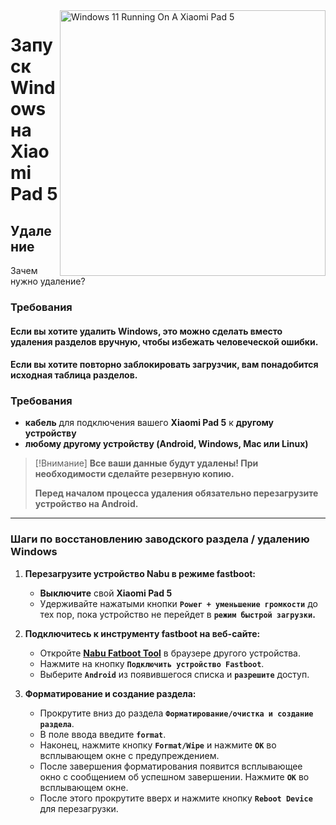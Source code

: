 <img align="right" src="https://raw.githubusercontent.com/erdilS/Port-Windows-11-Xiaomi-Pad-5/main/nabu.png" width="425" alt="Windows 11 Running On A Xiaomi Pad 5">

# Запуск Windows на Xiaomi Pad 5

## Удаление

Зачем нужно удаление?

### Требования

#### Если вы хотите удалить Windows, это можно сделать вместо удаления разделов вручную, чтобы избежать человеческой ошибки.
#### Если вы хотите повторно заблокировать загрузчик, вам понадобится исходная таблица разделов.

### Требования

- **кабель** для подключения вашего **Xiaomi Pad 5** к **другому устройству**
- **любому другому устройству (Android, Windows, Mac или Linux)**

> [!Внимание]
> **Все ваши данные будут удалены! При необходимости сделайте резервную копию.**
>
> **Перед началом процесса удаления обязательно перезагрузите устройство на Android.**

--- 

### Шаги по восстановлению заводского раздела / удалению Windows 

1. **Перезагрузите устройство Nabu в режиме fastboot:**
   - **Выключите** свой **Xiaomi Pad 5**
   - Удерживайте нажатыми кнопки **`Power + уменьшение громкости`** до тех пор, пока устройство не перейдет в **`режим быстрой загрузки`.**
   
2. **Подключитесь к инструменту fastboot на веб-сайте:**
   - Откройте **[Nabu Fatboot Tool](https://arkt-7.github.io/nabu/)** в браузере другого устройства.
   - Нажмите на кнопку **`Подключить устройство Fastboot`**.
   - Выберите **`Android`** из появившегося списка и **`разрешите`** доступ.

3. **Форматирование и создание раздела:**
   - Прокрутите вниз до раздела **`Форматирование/очистка и создание раздела`**.
   - В поле ввода введите **`format`**.
   - Наконец, нажмите кнопку **`Format/Wipe`** и нажмите **`OK`** во всплывающем окне с предупреждением.
   - После завершения форматирования появится всплывающее окно с сообщением об успешном завершении. Нажмите **`OK`** во всплывающем окне.
   - После этого прокрутите вверх и нажмите кнопку **`Reboot Device`** для перезагрузки.
